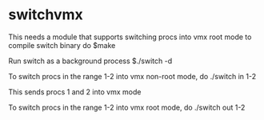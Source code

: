 # switchvmx
This needs a module that supports switching procs into vmx root mode
to compile switch binary do
$make 

Run switch as a background process
$./switch -d

To switch procs in the range 1-2 into vmx non-root mode, do
./switch in 1-2

This sends procs 1 and 2 into vmx mode

To switch procs in the range 1-2 into vmx root mode, do
./switch out 1-2
